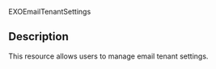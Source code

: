 EXOEmailTenantSettings

## Description

This resource allows users to manage email tenant settings.
